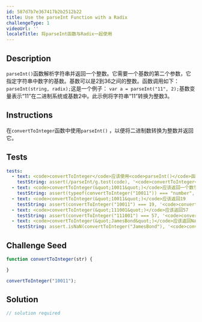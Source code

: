 ```yaml
---
id: 587d7b7e367417b2b2512b22
title: Use the parseInt Function with a Radix
challengeType: 1
videoUrl: ''
localeTitle: 将parseInt函数与Radix一起使用
---
```


## Description
<section id="description"> <code>parseInt()</code>函数解析字符串并返回一个整数。它需要一个基数的第二个参数，它指定字符串中数字的基数。基数可以是2到36之间的整数。函数调用如下： <code>parseInt(string, radix);</code>这是一个例子： <code>var a = parseInt(&quot;11&quot;, 2);</code>基数变量表示“11”在二进制系统或基数2中。此示例将字符串“11”转换为整数3。 </section>

## Instructions
<section id="instructions">在<code>convertToInteger</code>函数中使用<code>parseInt()</code> ，以便将二进制数转换为整数并返回它。 </section>

## Tests
<section id='tests'>

```yml
tests:
  - text: <code>convertToInteger</code>应该使用<code>parseInt()</code>函数
    testString: assert(/parseInt/g.test(code), '<code>convertToInteger</code> should use the <code>parseInt()</code> function');
  - text: <code>convertToInteger(&quot;10011&quot;)</code>应该返回一个数字
    testString: assert(typeof(convertToInteger("10011")) === "number", '<code>convertToInteger("10011")</code> should return a number');
  - text: <code>convertToInteger(&quot;10011&quot;)</code>应该返回19
    testString: assert(convertToInteger("10011") === 19, '<code>convertToInteger("10011")</code> should return 19');
  - text: <code>convertToInteger(&quot;111001&quot;)</code>应该返回57
    testString: assert(convertToInteger("111001") === 57, '<code>convertToInteger("111001")</code> should return 57');
  - text: <code>convertToInteger(&quot;JamesBond&quot;)</code>应该返回NaN
    testString: assert.isNaN(convertToInteger("JamesBond"), '<code>convertToInteger("JamesBond")</code> should return NaN');

```

</section>

## Challenge Seed
<section id='challengeSeed'>

<div id='js-seed'>

```js
function convertToInteger(str) {

}

convertToInteger("10011");

```

</div>



</section>

## Solution
<section id='solution'>

```js
// solution required
```
</section>
